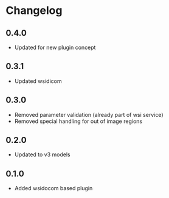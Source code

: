 # Changelog

## 0.4.0

- Updated for new plugin concept

## 0.3.1

- Updated wsidicom

## 0.3.0

- Removed parameter validation (already part of wsi service)
- Removed special handling for out of image regions

## 0.2.0

- Updated to v3 models

## 0.1.0

- Added wsidocom based plugin
